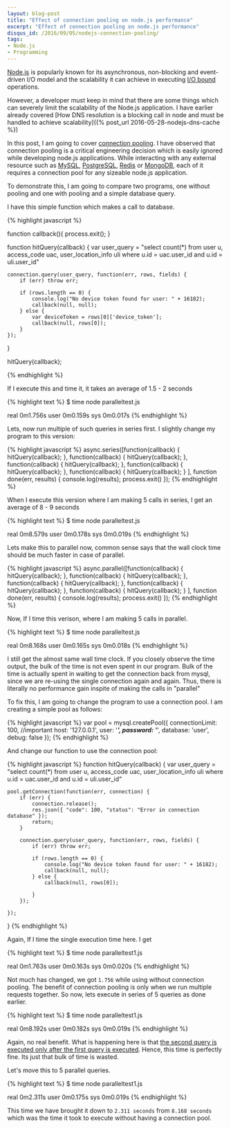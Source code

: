 ```yaml
---
layout: blog-post
title: "Effect of connection pooling on node.js performance"
excerpt: "Effect of connection pooling on node.js performance"
disqus_id: /2016/09/05/nodejs-connection-pooling/
tags:
- Node.js
- Programming
---
```


[Node.js](https://nodejs.org/en/) is popularly known for its asynchronous, non-blocking and event-driven I/O model and the scalability it can achieve in executing [I/O bound](https://en.wikipedia.org/wiki/I/O_bound) operations.

However, a developer must keep in mind that there are some things which can severely limit the scalability of the Node.js application. I have earlier already covered [How DNS resolution is a blocking call in node and must be handled to achieve scalability]({% post_url 2016-05-28-nodejs-dns-cache %})

In this post, I am going to cover [connection pooling](https://en.wikipedia.org/wiki/Connection_pool). I have observed that connection pooling is a critical engineering decision which is easily ignored while developing node.js applications.  While interacting with any external resource such as [MySQL](https://www.mysql.com/), [PostgreSQL](https://www.postgresql.org/), [Redis](http://redis.io/) or [MongoDB](https://www.mongodb.com/), each of it requires a connection pool for any sizeable node.js application.

To demonstrate this, I am going to compare two programs, one without pooling and one with pooling and a simple database query.


I have this simple function which makes a call to database.

{% highlight javascript %}

function callback(){
	process.exit();
}

function hitQuery(callback) {
    var user_query = "select count(*) from user u, access_code uac, user_location_info uli   where u.id = uac.user_id and u.id = uli.user_id"


    connection.query(user_query, function(err, rows, fields) {
        if (err) throw err;

        if (rows.length == 0) {
            console.log("No device token found for user: " + 16182);
            callback(null, null);
        } else {
            var deviceToken = rows[0]['device_token'];
            callback(null, rows[0]);
        }
    });
}

hitQuery(callback);

{% endhighlight %}


If I execute this and time it, it takes an average of 1.5 - 2 seconds

{% highlight text %}
$ time node paralleltest.js

real	0m1.756s
user	0m0.159s
sys	    0m0.017s
{% endhighlight %}


Lets, now run multiple of such queries in series first. I slightly change my program to this version:

{% highlight javascript %}
async.series([function(callback) {
        hitQuery(callback);
    }, function(callback) {
        hitQuery(callback);
    },
    function(callback) {
        hitQuery(callback);
    },
    function(callback) {
        hitQuery(callback);
    },
    function(callback) {
        hitQuery(callback);
    }
], function done(err, results) {
    console.log(results);
    process.exit()
});
{% endhighlight %}

When I execute this version where I am making 5 calls in series, I get an average of 8 - 9 seconds

{% highlight text %}
$ time node paralleltest.js

real	0m8.579s
user	0m0.178s
sys	    0m0.019s
{% endhighlight %}

Lets make this to parallel now, common sense says that the wall clock time should be much faster in case of parallel.

{% highlight javascript %}
async.parallel([function(callback) {
        hitQuery(callback);
    }, function(callback) {
        hitQuery(callback);
    },
    function(callback) {
        hitQuery(callback);
    },
    function(callback) {
        hitQuery(callback);
    },
    function(callback) {
        hitQuery(callback);
    }
], function done(err, results) {
    console.log(results);
    process.exit()
});
{% endhighlight %}

Now, If I time this verison, where I am making 5 calls in parallel.

{% highlight text %}
$ time node paralleltest.js

real	0m8.168s
user	0m0.165s
sys	    0m0.018s
{% endhighlight %}

I still get the almost same wall time clock. If you closely observe the time output, the bulk of the time is not even spent in our program. Bulk of the time is actually spent in waiting to get the connection back from mysql, since we are re-using the single connection again and again. Thus, there is literally no performance gain inspite of making the calls in "parallel"


To fix this, I am going to change the program to use a connection pool. I am creating a simple pool as follows:

{% highlight javascript %}
var pool = mysql.createPool({
    connectionLimit: 100, //important
    host: '127.0.0.1',
    user: '***',
    password: '***',
    database: 'user',
    debug: false
});
{% endhighlight %}

And change our function to use the connection pool: 

{% highlight javascript %}
function hitQuery(callback) {
    var user_query = "select count(*) from user u, access_code uac, user_location_info uli   where u.id = uac.user_id and u.id = uli.user_id"

    pool.getConnection(function(err, connection) {
        if (err) {
            connection.release();
            res.json({ "code": 100, "status": "Error in connection database" });
            return;
        }

        connection.query(user_query, function(err, rows, fields) {
            if (err) throw err;

            if (rows.length == 0) {
                console.log("No device token found for user: " + 16182);
                callback(null, null);
            } else {
                callback(null, rows[0]);

            }
        });

    });
}
{% endhighlight %}

Again, If I time the single execution time here. I get

{% highlight text %}
$ time node paralleltest1.js

real	0m1.763s
user	0m0.163s
sys	    0m0.020s
{% endhighlight %}

Not much has changed, we got `1.756` while using without connection pooling. The benefit of connection pooling is only when we run multiple requests together. So now, lets execute in series of 5 queries as done earlier.

{% highlight text %}
$ time node paralleltest1.js

real	0m8.192s
user	0m0.182s
sys	    0m0.019s
{% endhighlight %}

Again, no real benefit. What is happening here is that [the second query is executed only after the first query is executed](http://caolan.github.io/async/docs.html#.series). Hence, this time is perfectly fine. Its just that bulk of time is wasted.

Let's move this to 5 parallel queries.

{% highlight text %}
$ time node paralleltest1.js

real	0m2.311s
user	0m0.175s
sys	    0m0.019s
{% endhighlight %}

This time we have brought it down to `2.311 seconds` from `8.168 seconds` which was the time it took to execute without having a connection pool.
